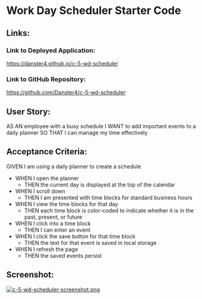 # Work Day Scheduler Starter Code

## Links:
### Link to Deployed Application: 
https://danster4.github.io/c-5-wd-scheduler
### Link to GitHub Repository: 
https://github.com/Danster4/c-5-wd-scheduler

## User Story:
AS AN employee with a busy schedule
I WANT to add important events to a daily planner
SO THAT I can manage my time effectively

## Acceptance Criteria:
GIVEN I am using a daily planner to create a schedule

* WHEN I open the planner
  * THEN the current day is displayed at the top of the calendar
* WHEN I scroll down
  * THEN I am presented with time blocks for standard business hours
* WHEN I view the time blocks for that day
  * THEN each time block is color-coded to indicate whether it is in the past, present, or future
* WHEN I click into a time block
  * THEN I can enter an event
* WHEN I click the save button for that time block
  * THEN the text for that event is saved in local storage
* WHEN I refresh the page
  * THEN the saved events persist

## Screenshot:
[![c-5-wd-scheduler-screenshot.png](https://i.postimg.cc/9MZG5Vnm/c-5-wd-scheduler-screenshot.png)](https://postimg.cc/dkQ7GMFp)